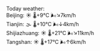 Today weather:  
Beijing: ☀️   🌡️+9°C 🌬️↘7km/h  
Tianjin: 🌫  🌡️+10°C 🌬️↓4km/h  
Shijiazhuang: ☀️   🌡️+21°C 🌬️↘11km/h  
Tangshan: ☀️   🌡️+17°C 🌬️↑6km/h  
